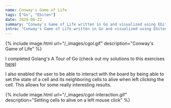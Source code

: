 ```yaml
---
name: Conway's Game of Life
tags: ["Go", "Ebiten"]
date: 2020-06-22
summary: "Conway's Game of Life written in Go and visualized using Ebiten."
intro: "Conway's Game of Life written in Go and visualized using Ebiten. This game lets users interact with the board by enabling them to set the state of a cell and its neighboring cells to alive on a left mouse click."
---
```


{% include image.html url="/_images/cgol.gif" description="Conway's Game of Life" %}

I completed Golang's A Tour of Go (check out my solutions to this exercises [here](https://gist.github.com/mefchristiansen/c8b10dadf6f2ae20922bd3b283ee1941))

I also enabled the user to be able to interact with the board by being able to set the state of a cell and its neighboring cells to alive when left clicking the cell. This allows for some really interesting results.

{% include image.html url="/_images/cgol-interaction.gif" description="Setting cells to alive on a left mouse click" %}
